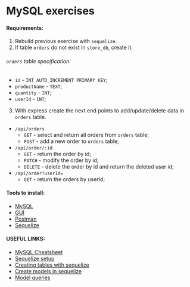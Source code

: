 # MySQL exercises

#### Requirements:

1. Rebuild previous exercise with `sequelize`.
2. If table `orders` do not exist in `store_db`, create it.

###### `orders` table specification:

- `id` - `INT AUTO_INCREMENT PRIMARY KEY`;
- `productName` - `TEXT`;
- `quantity` - `INT`;
- `userId` - `INT`;

3. With express create the next end points to add/update/delete data in `orders` table.

- `/api/orders`
  - `GET` - select and return all orders from `orders` table;
  - `POST` - add a new order to `orders` table;
- `/api/order/:id`
  - `GET` - return the order by id;
  - `PATCH` - modify the order by id;
  - `DELETE` - delete the order by id and return the deleted user id;
- `/api/order?userId=`
  - `GET` - return the orders by userId;

#### Tools to install:

- [MySQL](https://dev.mysql.com/downloads/mysql/)
- [GUI](https://tableplus.com/)
- [Postman](https://www.postman.com/downloads/)
- [Sequelize](https://sequelize.org/)

#### USEFUL LINKS:

- [MySQL Cheatsheet](https://devhints.io/mysql)
- [Sequelize setup](https://sequelize.org/master/manual/getting-started.html)
- [Creating tables with sequelize](https://sequelize.org/master/manual/query-interface.html)
- [Create models in sequelize](https://sequelize.org/master/manual/model-basics.html)
- [Model queries](https://sequelize.org/master/manual/model-querying-basics.html)
